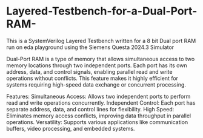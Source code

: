 # Layered-Testbench-for-a-Dual-Port-RAM-
This is a SystemVerilog Layered Testbench written for a 8 bit Dual port RAM run on eda playground using the Siemens Questa 2024.3 Simulator

Dual-Port RAM is a type of memory that allows simultaneous access to two memory locations through two independent ports. Each port has its own address, data, and control signals, enabling parallel read and write operations without conflicts. This feature makes it highly efficient for systems requiring high-speed data exchange or concurrent processing.

Features:
Simultaneous Access: Allows two independent ports to perform read and write operations concurrently.
Independent Control: Each port has separate address, data, and control lines for flexibility.
High Speed: Eliminates memory access conflicts, improving data throughput in parallel operations.
Versatility: Supports various applications like communication buffers, video processing, and embedded systems.



